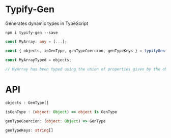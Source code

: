 # Typify-Gen

Generates dynamic types in TypeScript

`npm i typify-gen --save`

```typescript
const MyArray: any = [...];

const { objects, isGenType, genTypeCoercion, genTypeKeys } = typifyGen(MyArray);

const MyArrayTyped = objects;

// MyArray has been typed using the union of properties given by the objects in the array
```

# API

```typescript
objects : GenType[]

isGenType : (object: Object) => object is GenType

genTypeCoercion: (object: Object) => GenType

genTypeKeys: string[]
```
